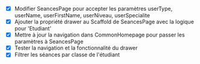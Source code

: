 - [x] Modifier SeancesPage pour accepter les paramètres userType, userName, userFirstName, userNiveau, userSpecialite
- [x] Ajouter la propriété drawer au Scaffold de SeancesPage avec la logique pour 'Etudiant'
- [x] Mettre à jour la navigation dans CommonHomepage pour passer les paramètres à SeancesPage
- [x] Tester la navigation et la fonctionnalité du drawer
- [x] Filtrer les séances par classe de l'étudiant
